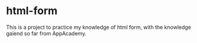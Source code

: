 # html-form
This is a project to practice my knowledge of html form, with the knowledge gaiend so far from AppAcademy.
